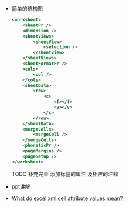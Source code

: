 
- 简单的结构图
    
    ```xml
    <worksheet>
        <sheetPr />
        <dimension />
        <sheetViews>
            <sheetView>
                <selection />
            </sheetView>
        </sheetViews>
        <sheetFormatPr />
        <cols>
            <col />
        </cols>
        <sheetData>
            <row>
                <c>
                    <f></f>
                    <v></v>
                </c>
            </row>
        </sheetData>
        <mergeCells>
            <mergeCell />
        </mergeCells>
        <phoneticPr />
        <pageMargins />
        <pageSetup />
    </worksheet>
    ```
    
    TODO 补充完善 添加标签的属性 及相应的注释
- [ppt讲解](http://download.microsoft.com/download/3/E/3/3E3435BD-AA68-4B32-B84D-B633F0D0F90D/SpreadsheetMLBasics.ppt)
- [What do excel xml cell attribute values mean?](https://stackoverflow.com/questions/18334314/what-do-excel-xml-cell-attribute-values-mean/18346273#18346273)